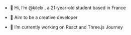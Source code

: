 - 👋 Hi, I’m @kilelx , a 21-year-old student based in France

- 👀 Aim to be a creative developer

- 🌱 I’m currently working on React and Three.js Journey
